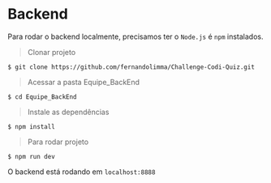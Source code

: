 # Backend

Para rodar o backend localmente, precisamos ter o `Node.js` é `npm` instalados.

> Clonar projeto

```
$ git clone https://github.com/fernandolimma/Challenge-Codi-Quiz.git
```

> Acessar a pasta Equipe_BackEnd

```
$ cd Equipe_BackEnd
```

> Instale as dependências

```
$ npm install
```

> Para rodar projeto

```
$ npm run dev
```

O backend está rodando em `localhost:8888`